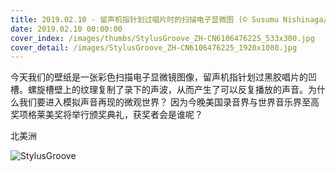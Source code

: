 ```yaml
---
title: 2019.02.10 - 留声机指针划过唱片时的扫描电子显微图 (© Susumu Nishinaga/Science Photo Library)
date: 2019.02.10 00:00:00
cover_index: /images/thumbs/StylusGroove_ZH-CN6106476225_533x300.jpg
cover_detail: /images/StylusGroove_ZH-CN6106476225_1920x1080.jpg
---
```


今天我们的壁纸是一张彩色扫描电子显微镜图像，留声机指针划过黑胶唱片的凹槽。螺旋槽壁上的纹理复制了录下的声波，从而产生了可以反复播放的声音。为什么我们要进入模拟声音再现的微观世界？
因为今晚美国录音界与世界音乐界至高奖项格莱美奖将举行颁奖典礼，获奖者会是谁呢？

北美洲

![StylusGroove](/images/StylusGroove_ZH-CN6106476225_1920x1080.jpg)
